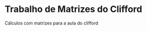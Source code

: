Trabalho de Matrizes do Clifford
================================

Cálculos com matrizes para a aula do clifford
